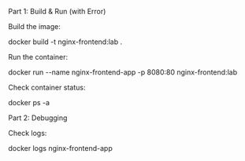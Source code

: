 Part 1: Build & Run (with Error)

Build the image:

docker build -t nginx-frontend:lab .


Run the container:

docker run --name nginx-frontend-app -p 8080:80 nginx-frontend:lab


Check container status:

docker ps -a

Part 2: Debugging

Check logs:

docker logs nginx-frontend-app
